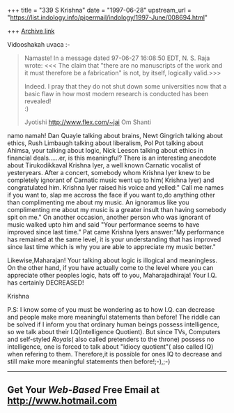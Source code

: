 +++
title = "339 S Krishna"
date = "1997-06-28"
upstream_url = "https://list.indology.info/pipermail/indology/1997-June/008694.html"

+++
[Archive link](https://list.indology.info/pipermail/indology/1997-June/008694.html)



Vidooshakah uvaca :-

>Namaste! In a message dated 97-06-27 16:08:50 EDT, 
>N. S. Raja  wrote:
><<< The claim that "there are no manuscripts of the
> work and it must therefore be a fabrication"
> is not, by itself, logically valid.>>>
>
>Indeed.  I pray that they do not shut down some universities now that a 
basic flaw in how most modern research is conducted has been revealed!  
:)
>
>Jyotishi
>http://www.flex.com/~jai
>Om Shanti
>
>

namo namah! Dan Quayle talking about brains, Newt Gingrich talking about 
ethics, Rush Limbaugh talking about liberalism, Pol Pot talking about 
Ahimsa, your talking about logic, Nick Leeson talking about ethics in 
financial deals......er, is this meaningful?
There is an interesting anecdote about Tirukodikkaval Krishna Iyer,
a well known Carnatic vocalist of yesteryears. After a concert, somebody 
whom Krishna Iyer knew to be completely ignorant of Carnatic
music went up to him( Krishna Iyer) and congratulated him. Krishna Iyer 
raised his voice and yelled:" Call me names if you want to,
slap me accross the face if you want to,do anything other than 
complimenting me about my music. An ignoramus like you complimenting me 
about my music is a greater insult than having somebody spit on me."
  On another occasion, another person who was ignorant of music
walked upto him and said "Your performance seems to have improved since 
last time." Pat came Krishna Iyers answer:"My performance has remained 
at the same level, it is your understanding that has improved since last 
time which is why you are able to appreciate my music better."

Likewise,Maharajan! Your talking about logic is illogical and 
meaningless. On the other hand, if you have actually come to the level
where you can appreciate other peoples logic, hats off to you, 
Maharajadhiraja! Your I.Q. has certainly DECREASED!


Krishna

P.S: I know some of you must be wondering as to how I.Q. can decrease
and people make more meaningful statements than before! The riddle can 
be solved if I inform you that ordinary human beings possess 
intelligence, so we talk about their I.Q(Intelligence Quotient).
But since TVs, Computers and self-styled *Royals*( also called 
pretenders to the throne) possess no intelligence, one is forced to talk 
about "idiocy quotient"( also called IQ) when refering to them.
Therefore,it is possible for ones IQ to decrease and still make more
meaningful statements then before!;-),;-)



---------------------------------------------------------
Get Your *Web-Based* Free Email at http://www.hotmail.com
---------------------------------------------------------




